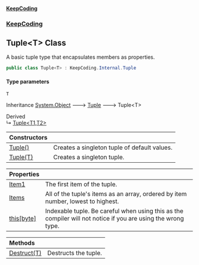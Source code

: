 #### [KeepCoding](index.md 'index')
### [KeepCoding](KeepCoding.md 'KeepCoding')
## Tuple&lt;T&gt; Class
A basic tuple type that encapsulates members as properties.  
```csharp
public class Tuple<T> : KeepCoding.Internal.Tuple
```
#### Type parameters
<a name='KeepCoding.Tuple.T..T'></a>
`T`  
  

Inheritance [System.Object](https://docs.microsoft.com/en-us/dotnet/api/System.Object 'System.Object') &#129106; [Tuple](Tuple.md 'KeepCoding.Internal.Tuple') &#129106; Tuple&lt;T&gt;  

Derived  
&#8627; [Tuple&lt;T1,T2&gt;](Tuple.T1.T2..md 'KeepCoding.Tuple&lt;T1,T2&gt;')  

| Constructors | |
| :--- | :--- |
| [Tuple()](Tuple.T..Tuple().md 'KeepCoding.Tuple&lt;T&gt;.Tuple()') | Creates a singleton tuple of default values.<br/> |
| [Tuple(T)](Tuple.T...ctor.rlxvpsaXElmrmlnoMpEd4g.md 'KeepCoding.Tuple&lt;T&gt;.Tuple(T)') | Creates a singleton tuple.<br/> |

| Properties | |
| :--- | :--- |
| [Item1](Tuple.T..Item1.md 'KeepCoding.Tuple&lt;T&gt;.Item1') | The first item of the tuple.<br/> |
| [Items](Tuple.T..Items.md 'KeepCoding.Tuple&lt;T&gt;.Items') | All of the tuple's items as an array, ordered by item number, lowest to highest.<br/> |
| [this[byte]](Tuple.T..Item.oi5GOCxZadHbjK3qPaMAWQ.md 'KeepCoding.Tuple&lt;T&gt;.this[byte]') | Indexable tuple. Be careful when using this as the compiler will not notice if you are using the wrong type.<br/> |

| Methods | |
| :--- | :--- |
| [Destruct(T)](Tuple.T..Destruct.uFurjOgCcolGJlh+ZMhtCw.md 'KeepCoding.Tuple&lt;T&gt;.Destruct(T)') | Destructs the tuple.<br/> |
